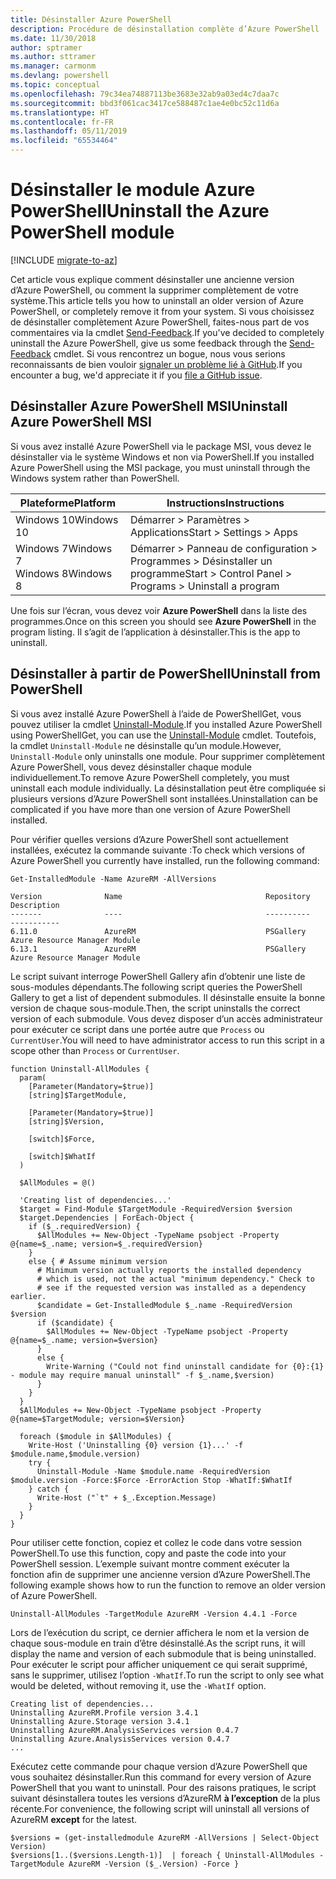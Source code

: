 ```yaml
---
title: Désinstaller Azure PowerShell
description: Procédure de désinstallation complète d’Azure PowerShell
ms.date: 11/30/2018
author: sptramer
ms.author: sttramer
ms.manager: carmonm
ms.devlang: powershell
ms.topic: conceptual
ms.openlocfilehash: 79c34ea74887113be3683e32ab9a03ed4c7daa7c
ms.sourcegitcommit: bbd3f061cac3417ce588487c1ae4e0bc52c11d6a
ms.translationtype: HT
ms.contentlocale: fr-FR
ms.lasthandoff: 05/11/2019
ms.locfileid: "65534464"
---
```

# <a name="uninstall-the-azure-powershell-module"></a><span data-ttu-id="5bfd7-103">Désinstaller le module Azure PowerShell</span><span class="sxs-lookup"><span data-stu-id="5bfd7-103">Uninstall the Azure PowerShell module</span></span>

[!INCLUDE [migrate-to-az](../includes/migrate-to-az.md)]

<span data-ttu-id="5bfd7-104">Cet article vous explique comment désinstaller une ancienne version d’Azure PowerShell, ou comment la supprimer complètement de votre système.</span><span class="sxs-lookup"><span data-stu-id="5bfd7-104">This article tells you how to uninstall an older version of Azure PowerShell, or completely remove it from your system.</span></span> <span data-ttu-id="5bfd7-105">Si vous choisissez de désinstaller complètement Azure PowerShell, faites-nous part de vos commentaires via la cmdlet [Send-Feedback](/powershell/module/azurerm.profile/send-feedback).</span><span class="sxs-lookup"><span data-stu-id="5bfd7-105">If you've decided to completely uninstall the Azure PowerShell, give us some feedback through the [Send-Feedback](/powershell/module/azurerm.profile/send-feedback) cmdlet.</span></span>
<span data-ttu-id="5bfd7-106">Si vous rencontrez un bogue, nous vous serions reconnaissants de bien vouloir [signaler un problème lié à GitHub](https://github.com/azure/azure-powershell/issues).</span><span class="sxs-lookup"><span data-stu-id="5bfd7-106">If you encounter a bug, we'd appreciate it if you [file a GitHub issue](https://github.com/azure/azure-powershell/issues).</span></span>


## <a name="uninstall-azure-powershell-msi"></a><span data-ttu-id="5bfd7-107">Désinstaller Azure PowerShell MSI</span><span class="sxs-lookup"><span data-stu-id="5bfd7-107">Uninstall Azure PowerShell MSI</span></span>

<span data-ttu-id="5bfd7-108">Si vous avez installé Azure PowerShell via le package MSI, vous devez le désinstaller via le système Windows et non via PowerShell.</span><span class="sxs-lookup"><span data-stu-id="5bfd7-108">If you installed Azure PowerShell using the MSI package, you must uninstall through the Windows system rather than PowerShell.</span></span>

| <span data-ttu-id="5bfd7-109">Plateforme</span><span class="sxs-lookup"><span data-stu-id="5bfd7-109">Platform</span></span> | <span data-ttu-id="5bfd7-110">Instructions</span><span class="sxs-lookup"><span data-stu-id="5bfd7-110">Instructions</span></span> |
|----------|--------------|
| <span data-ttu-id="5bfd7-111">Windows 10</span><span class="sxs-lookup"><span data-stu-id="5bfd7-111">Windows 10</span></span> | <span data-ttu-id="5bfd7-112">Démarrer > Paramètres > Applications</span><span class="sxs-lookup"><span data-stu-id="5bfd7-112">Start > Settings > Apps</span></span> |
| <span data-ttu-id="5bfd7-113">Windows 7</span><span class="sxs-lookup"><span data-stu-id="5bfd7-113">Windows 7</span></span> </br><span data-ttu-id="5bfd7-114">Windows 8</span><span class="sxs-lookup"><span data-stu-id="5bfd7-114">Windows 8</span></span> | <span data-ttu-id="5bfd7-115">Démarrer > Panneau de configuration > Programmes > Désinstaller un programme</span><span class="sxs-lookup"><span data-stu-id="5bfd7-115">Start > Control Panel > Programs > Uninstall a program</span></span> |

<span data-ttu-id="5bfd7-116">Une fois sur l’écran, vous devez voir __Azure PowerShell__ dans la liste des programmes.</span><span class="sxs-lookup"><span data-stu-id="5bfd7-116">Once on this screen you should see __Azure PowerShell__ in the program listing.</span></span> <span data-ttu-id="5bfd7-117">Il s’agit de l’application à désinstaller.</span><span class="sxs-lookup"><span data-stu-id="5bfd7-117">This is the app to uninstall.</span></span>

## <a name="uninstall-from-powershell"></a><span data-ttu-id="5bfd7-118">Désinstaller à partir de PowerShell</span><span class="sxs-lookup"><span data-stu-id="5bfd7-118">Uninstall from PowerShell</span></span>

<span data-ttu-id="5bfd7-119">Si vous avez installé Azure PowerShell à l’aide de PowerShellGet, vous pouvez utiliser la cmdlet [Uninstall-Module](/powershell/module/powershellget/uninstall-module).</span><span class="sxs-lookup"><span data-stu-id="5bfd7-119">If you installed Azure PowerShell using PowerShellGet, you can use the [Uninstall-Module](/powershell/module/powershellget/uninstall-module) cmdlet.</span></span> <span data-ttu-id="5bfd7-120">Toutefois, la cmdlet `Uninstall-Module` ne désinstalle qu’un module.</span><span class="sxs-lookup"><span data-stu-id="5bfd7-120">However, `Uninstall-Module` only uninstalls one module.</span></span> <span data-ttu-id="5bfd7-121">Pour supprimer complètement Azure PowerShell, vous devez désinstaller chaque module individuellement.</span><span class="sxs-lookup"><span data-stu-id="5bfd7-121">To remove Azure PowerShell completely, you must uninstall each module individually.</span></span> <span data-ttu-id="5bfd7-122">La désinstallation peut être compliquée si plusieurs versions d’Azure PowerShell sont installées.</span><span class="sxs-lookup"><span data-stu-id="5bfd7-122">Uninstallation can be complicated if you have more than one version of Azure PowerShell installed.</span></span>

<span data-ttu-id="5bfd7-123">Pour vérifier quelles versions d’Azure PowerShell sont actuellement installées, exécutez la commande suivante :</span><span class="sxs-lookup"><span data-stu-id="5bfd7-123">To check which versions of Azure PowerShell you currently have installed, run the following command:</span></span>

```powershell-interactive
Get-InstalledModule -Name AzureRM -AllVersions
```

```output
Version              Name                                Repository           Description
-------              ----                                ----------           -----------
6.11.0               AzureRM                             PSGallery            Azure Resource Manager Module
6.13.1               AzureRM                             PSGallery            Azure Resource Manager Module
```

<span data-ttu-id="5bfd7-124">Le script suivant interroge PowerShell Gallery afin d’obtenir une liste de sous-modules dépendants.</span><span class="sxs-lookup"><span data-stu-id="5bfd7-124">The following script queries the PowerShell Gallery to get a list of dependent submodules.</span></span> <span data-ttu-id="5bfd7-125">Il désinstalle ensuite la bonne version de chaque sous-module.</span><span class="sxs-lookup"><span data-stu-id="5bfd7-125">Then, the script uninstalls the correct version of each submodule.</span></span> <span data-ttu-id="5bfd7-126">Vous devez disposer d’un accès administrateur pour exécuter ce script dans une portée autre que `Process` ou `CurrentUser`.</span><span class="sxs-lookup"><span data-stu-id="5bfd7-126">You will need to have administrator access to run this script in a scope other than `Process` or `CurrentUser`.</span></span>

```powershell-interactive
function Uninstall-AllModules {
  param(
    [Parameter(Mandatory=$true)]
    [string]$TargetModule,

    [Parameter(Mandatory=$true)]
    [string]$Version,

    [switch]$Force,

    [switch]$WhatIf
  )
  
  $AllModules = @()
  
  'Creating list of dependencies...'
  $target = Find-Module $TargetModule -RequiredVersion $version
  $target.Dependencies | ForEach-Object {
    if ($_.requiredVersion) {
      $AllModules += New-Object -TypeName psobject -Property @{name=$_.name; version=$_.requiredVersion}
    }
    else { # Assume minimum version
      # Minimum version actually reports the installed dependency
      # which is used, not the actual "minimum dependency." Check to
      # see if the requested version was installed as a dependency earlier.
      $candidate = Get-InstalledModule $_.name -RequiredVersion $version
      if ($candidate) {
        $AllModules += New-Object -TypeName psobject -Property @{name=$_.name; version=$version}
      }
      else {
        Write-Warning ("Could not find uninstall candidate for {0}:{1} - module may require manual uninstall" -f $_.name,$version)
      }
    }
  }
  $AllModules += New-Object -TypeName psobject -Property @{name=$TargetModule; version=$Version}

  foreach ($module in $AllModules) {
    Write-Host ('Uninstalling {0} version {1}...' -f $module.name,$module.version)
    try {
      Uninstall-Module -Name $module.name -RequiredVersion $module.version -Force:$Force -ErrorAction Stop -WhatIf:$WhatIf
    } catch {
      Write-Host ("`t" + $_.Exception.Message)
    }
  }
}
```

<span data-ttu-id="5bfd7-127">Pour utiliser cette fonction, copiez et collez le code dans votre session PowerShell.</span><span class="sxs-lookup"><span data-stu-id="5bfd7-127">To use this function, copy and paste the code into your PowerShell session.</span></span> <span data-ttu-id="5bfd7-128">L’exemple suivant montre comment exécuter la fonction afin de supprimer une ancienne version d’Azure PowerShell.</span><span class="sxs-lookup"><span data-stu-id="5bfd7-128">The following example shows how to run the function to remove an older version of Azure PowerShell.</span></span>

```powershell-interactive
Uninstall-AllModules -TargetModule AzureRM -Version 4.4.1 -Force
```

<span data-ttu-id="5bfd7-129">Lors de l’exécution du script, ce dernier affichera le nom et la version de chaque sous-module en train d’être désinstallé.</span><span class="sxs-lookup"><span data-stu-id="5bfd7-129">As the script runs, it will display the name and version of each submodule that is being uninstalled.</span></span> <span data-ttu-id="5bfd7-130">Pour exécuter le script pour afficher uniquement ce qui serait supprimé, sans le supprimer, utilisez l’option `-WhatIf`.</span><span class="sxs-lookup"><span data-stu-id="5bfd7-130">To run the script to only see what would be deleted, without removing it, use the `-WhatIf` option.</span></span>

```output
Creating list of dependencies...
Uninstalling AzureRM.Profile version 3.4.1
Uninstalling Azure.Storage version 3.4.1
Uninstalling AzureRM.AnalysisServices version 0.4.7
Uninstalling Azure.AnalysisServices version 0.4.7
...
```

<span data-ttu-id="5bfd7-131">Exécutez cette commande pour chaque version d’Azure PowerShell que vous souhaitez désinstaller.</span><span class="sxs-lookup"><span data-stu-id="5bfd7-131">Run this command for every version of Azure PowerShell that you want to uninstall.</span></span> <span data-ttu-id="5bfd7-132">Pour des raisons pratiques, le script suivant désinstallera toutes les versions d’AzureRM __à l’exception__ de la plus récente.</span><span class="sxs-lookup"><span data-stu-id="5bfd7-132">For convenience, the following script will uninstall all versions of AzureRM __except__ for the latest.</span></span>

```powershell-interactive
$versions = (get-installedmodule AzureRM -AllVersions | Select-Object Version)
$versions[1..($versions.Length-1)]  | foreach { Uninstall-AllModules -TargetModule AzureRM -Version ($_.Version) -Force }
```
